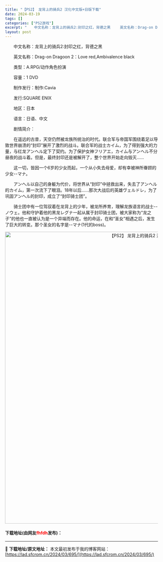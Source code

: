 ```yaml
---
title: "【PS2】 龙背上的骑兵2 汉化中文版+日版下载"
date: 2024-03-19
tags: []
categories: ["PS2游戏"]
excerpt: "　　中文名称：龙背上的骑兵2:封印之红，背德之黑 　　英文名称：Drag-on Dragoon 2：Love red,Ambivalence black 　　类型：A.RPG/动作角色扮演 　　容量：1 DVD 　　制作发行：制作:Cavia 　　发行:SQUARE ENIX 　　地区：日本 　　语&hellip;"
layout: post
---
```


 <p>　　中文名称：龙背上的骑兵2:封印之红，背德之黑</p> <p>　　英文名称：Drag-on Dragoon 2：Love red,Ambivalence black</p> <p>　　类型：A.RPG/动作角色扮演</p> <p>　　容量：1 DVD</p> <p>　　制作发行：制作:Cavia</p> <p>　　发行:SQUARE ENIX</p> <p>　　地区：日本</p> <p>　　语言：日语、中文</p> <p>　　剧情简介：</p> <p>　　在遥远的古昔，天空仍然被龙族所统治的时代。联合军与帝国军围绕着足以导致世界崩溃的&ldquo;封印&rdquo;展开了激烈的战斗。联合军的战士カイム，为了得到强大的力量，与红龙アンヘル定下了契约。为了保护女神フリアエ，カイム与アンヘル不分昼夜的战斗着。但是，最终封印还是被解开了，整个世界开始走向毁灭&hellip;&hellip;</p> <p>　　这一切，皆因一个6岁的少女而起，一个从小失去母爱，却有幸被神所眷顾的少女--マナ。</p> <p>　　アンヘル以自己的身躯为代价，将世界从&ldquo;封印&rdquo;中拯救出来，失去了アンヘル的カイム，第一次流下了眼泪。18年以后&hellip;&hellip;那次大战后的英雄ヴェルドレ，为了巩固アンヘル的封印，成立了&ldquo;封印骑士团&rdquo;。</p> <p>　　骑士团中有一位驾驭着在龙背上的少年，被龙所养育，理解龙族语言的战士--ノウェ。他和守护着他的黑龙レグナ一起从属于封印骑士团，被大家称为&ldquo;龙之子&rdquo;的他也一直被认为是一个异端而存在。他的命运，在和&ldquo;圣女&rdquo;相遇之后，发生了巨大的转变。那个圣女的名字是--マナ(1代的boss)。</p> <p align="center"><img align="" border="0" src="https://lad.sfcrom.cn/wp-content/uploads/2024/03/20240319_65f999924b239.jpg" width="963" alt="【PS2】 龙背上的骑兵2 汉化中文版+日版下载" /></p> <p><h4>下载地址(由网友<font color="red">fhfdh</font>发布)：</h4></p> 

---
📖 **下载地址/原文地址：** 本文最初发布于我的博客网站：[https://lad.sfcrom.cn/2024/03/695/](https://lad.sfcrom.cn/2024/03/695/)
